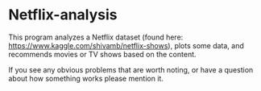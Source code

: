 # Netflix-analysis

This program analyzes a Netflix dataset (found here: https://www.kaggle.com/shivamb/netflix-shows), plots some data, and recommends movies or TV shows based on the content.

If you see any obvious problems that are worth noting, or have a question about how something works please mention it. 